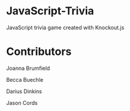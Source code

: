 # JavaScript-Trivia
JavaScript trivia game created with Knockout.js 

# Contributors 
Joanna Brumfield 

Becca Buechle

Darius Dinkins

Jason Cords
